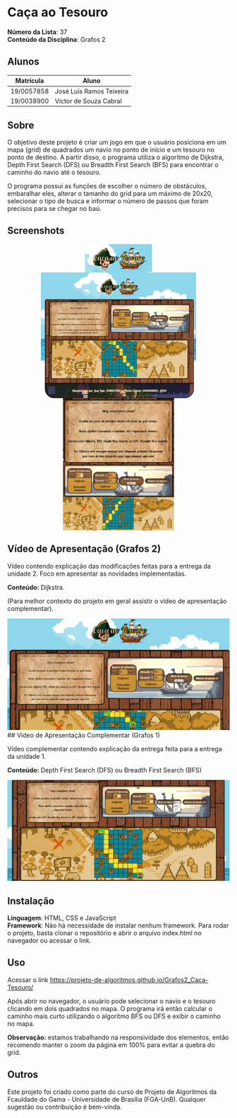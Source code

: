 # Caça ao Tesouro

**Número da Lista**: 37<br>
**Conteúdo da Disciplina**: Grafos 2 <br>

## Alunos
|Matrícula | Aluno |
| -- | -- |
| 19/0057858  |  José Luís Ramos Teixeira |
| 19/0038900  |  Victor de Souza Cabral |

## Sobre 
O objetivo deste projeto é criar um jogo em que o usuário posiciona em um mapa (grid) de quadrados um navio no ponto de início e um tesouro no ponto de destino. A partir disso, o programa utiliza o algoritmo de Dijkstra, Depth First Search (DFS) ou Breadth First Search (BFS) para encontrar o caminho do navio até o tesouro.

O programa possui as funções de escolher o número de obstáculos, embaralhar eles, alterar o tamanho do grid para um máximo de 20x20, selecionar o tipo de busca e informar o número de passos que foram precisos para se chegar no baú.

## Screenshots

<img src="assets/caca-tesouro_logo.png" style="display: block; margin-left: auto; margin-right: auto; width: 30%;">
<img src="assets/caca-tesouro_tudo.png" style="display: block; margin-left: auto; margin-right: auto; width: 70%;">
<img src="assets/caca-tesouro_guia.png" style="display: block; margin-left: auto; margin-right: auto; width: 50%;">
<img src="assets/caca-tesouro_controles.png" style="display: block; margin-left: auto; margin-right: auto; width: 50%;">
<img src="assets/caca-tesouro_grid.png" style="display: block; margin-left: auto; margin-right: auto; width: 50%;">

## Vídeo de Apresentação (Grafos 2)

Vídeo contendo explicação das modificações feitas para a entrega da unidade 2. Foco em apresentar as novidades implementadas. 

**Conteúdo:** Dijkstra.

(Para melhor contexto do projeto em geral assistir o vídeo de apresentação complementar).

<a href="https://www.youtube.com/watch?v=q8ADh35hU58" target="_blank">
  <img src="assets/link_video2.png" alt="Apresentação">
</a>
## Vídeo de Apresentação Complementar (Grafos 1)

Vídeo complementar contendo explicação da entrega feita para a entrega da unidade 1. 

**Conteúdo:** Depth First Search (DFS) ou Breadth First Search (BFS)

<a href="https://www.youtube.com/watch?v=L_0gyZoNA6s" target="_blank">
  <img src="assets/link_video.png" alt="Apresentação">
</a>

## Instalação 
**Linguagem**: HTML, CSS e JavaScript<br>
**Framework**: Não há necessidade de instalar nenhum framework. Para rodar o projeto, basta clonar o repositório e abrir o arquivo index.html no navegador ou acessar o link.<br>

## Uso 
Acessar o link <https://projeto-de-algoritmos.github.io/Grafos2_Caca-Tesouro/>

Após abrir no navegador, o usuário pode selecionar o navio e o tesouro clicando em dois quadrados no mapa. O programa irá então calcular o caminho mais curto utilizando o algoritmo BFS ou DFS e exibir o caminho no mapa. 

**Observação:** estamos trabalhando na responsividade dos elementos, então recomendo manter o zoom da página em 100% para evitar a quebra do grid.

## Outros 
Este projeto foi criado como parte do curso de Projeto de Algoritmos da Fcauldade do Gama - Universidade de Brasília (FGA-UnB). Qualquer sugestão ou contribuição é bem-vinda.
